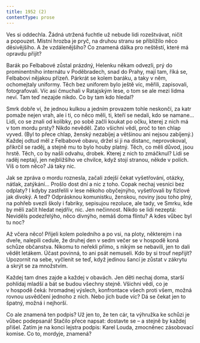 ```yaml
---
title: 1952 (2)
contentType: prose
---
```


<section>

Ves si oddechla. Žádná utržená fuchtle už nebude lidi rozeštvávat, ničit a popouzet. Místní hrozba je pryč, na druhou stranu se přiblížilo něco děsivějšího. A že vzdálenějšího? Co znamená dálka pro neštěstí, které má opravdu přijít?

Barák po Felbabové zůstal prázdný, Helenku někam odvezli, prý do prominentního internátu v Poděbradech, snad do Prahy, mají tam, říká se, Felbabovi nějakou přízeň. Párkrát se kolem baráku, a taky v něm, ochomejtaly uniformy. Těch bez uniforem bylo ještě víc, měřili, zapisovali, fotografovali. Víc asi čmuchali v Ratajským lese, o tom se ale mezi lidma neví. Tam teď nezajde nikdo. Co by tam kdo hledal?

Smrk dobře ví, že jednou kulkou a jedním provazem tohle neskončí, za katr pomaže nejen vrah, ale i ti, co něco měli, ti, kteří se nedali, kdo se namane… Lidi, co se znali od kolíbky, po sobě začli koukat po očku, kterej z nich má v tom mordu prsty? Nikdo nevěděl. Zato všichni vědí, proč to ten chlap vyved. (Byl to přece chlap, ženský nezabíjej a většinou ani nejsou zabíjený.) Každej odtud měl z Felbabové obavu, držel si ji na distanc, neprovokoval, přikrčil se raděj, a stejně mu to bylo houby platný. Těch, co měli důvod, jsou hrstě. Těch, co by našli odvahu, drobek. Kterej z nich to zmáčknul? Lidi se raděj neptají, jen nejbližšího ve chvilce, když stojí stranou, někde v polích. Víš o tom něco? Já taky nic.

Jak se zpráva o mordu roznesla, začali zdejší čekat vyšetřování, otázky, nátlak, zatýkání… Prošlo dost dní a nic z toho. Copak nechaj vesnici bez odplaty? I kdyby zastřelili v lese někoho obyčejnýho, vyšetřovali by fízlové jak divoký. A teď? Odprásknou komunistku, ženskou, noviny jsou toho plný, na pohřeb svezli školy i fabriky, sepisujou rezoluce, ale tady, ve Smrku, kde by měli začít hledat nejdřív, nic. Jen nečinnost. Nikdo se lidí nezeptá: Neviděls podezřelýho, něco divnýho, nemáš doma flintu? A kdes vůbec byl tu noc?

Až včera něco! Přijeli kolem poledního a po vsi, na ploty, některejm i na dveře, nalepili cedule, že druhej den v sedm večer se v hospodě koná schůze občanstva. Nikomu to neřekli přímo, s nikým se nebavili, jen to dali vědět letákem. Účast povinná, to ani psát nemuseli. Kdo by si trouf nepřijít? Upozornit na sebe, vyčlenit se teď, když jedinou šancí je zůstat v zákrytu a skrýt se za množstvím.

Každej tam dnes zajde a každej v obavách. Jen děti nechaj doma, starší pohlídaj mladší a bát se budou všechny stejně. Všichni vědí, co je v hospodě čeká: hromadnej výslech, konfrontace všech proti všem, možná rovnou usvědčení jednoho z nich. Nebo jich bude víc? Dá se čekat jen to špatný, možná i nejhorší.

Co ale znamená ten podpis? Už jen to, že ten cár, ta výhružka ke schůzi je vůbec podepsaná! Stačilo přece napsat: dostavte se – a stejně by každej přišel. Zatím je na konci lejstra podpis: Karel Louda, zmocněnec zásobovací komise. Co to, mordyje, znamená?

</section>

